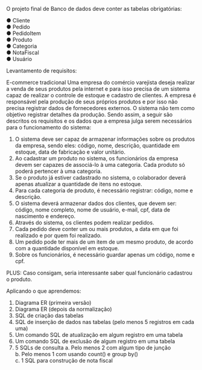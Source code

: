 O projeto final de Banco de dados deve conter as tabelas obrigatórias:

● Cliente  
● Pedido  
● PedidoItem  
● Produto  
● Categoria  
● NotaFiscal  
● Usuário  

Levantamento de requisitos:

E-commerce tradicional
Uma empresa do comércio varejista deseja realizar a venda de seus produtos pela internet e para isso precisa de um sistema capaz de realizar o controle de estoque e cadastro de clientes. A empresa é responsável pela produção de seus próprios produtos e por isso não precisa registrar dados de fornecedores externos. O sistema não tem como objetivo registrar detalhes da produção. Sendo assim, a seguir são descritos os requisitos e os dados que a empresa julga serem necessários para o funcionamento do sistema:

1. O sistema deve ser capaz de armazenar informações sobre os produtos da empresa, sendo eles: código, nome, descrição, quantidade em estoque, data de fabricação e valor unitário.
2. Ao cadastrar um produto no sistema, os funcionários da empresa devem ser capazes de associá-lo à uma categoria. Cada produto só poderá pertencer à uma categoria.
3. Se o produto já estiver cadastrado no sistema, o colaborador deverá apenas atualizar a quantidade de itens no estoque.
4. Para cada categoria de produto, é necessário registrar: código, nome e descrição.
5. O sistema deverá armazenar dados dos clientes, que devem ser: código, nome completo, nome de usuário, e-mail, cpf, data de nascimento e endereço.
6. Através do sistema, os clientes podem realizar pedidos.
7. Cada pedido deve conter um ou mais produtos, a data em que foi realizado e por quem foi realizado.
8. Um pedido pode ter mais de um item de um mesmo produto, de acordo com a quantidade disponível em estoque.
9. Sobre os funcionários, é necessário guardar apenas um código, nome e cpf.

PLUS: Caso consigam, seria interessante saber qual funcionário cadastrou o produto.

Aplicando o que aprendemos:
1. Diagrama ER (primeira versão)
2. Diagrama ER (depois da normalização)
3. SQL de criação das tabelas
4. SQL de inserção de dados nas tabelas (pelo menos 5 registros em cada uma)
5. Um comando SQL de atualização em algum registro em uma tabela
6. Um comando SQL de exclusão de algum registro em uma tabela
7. 5 SQLs de consulta
	a. Pelo menos 2 com algum tipo de junção  
	b. Pelo menos 1 com usando count() e group by()  
	c. 1 SQL para construção de nota fiscal  
